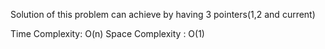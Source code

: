 Solution of this problem can achieve by having 3 pointers(1,2 and current)

Time Complexity: O(n)
Space Complexity : O(1)
